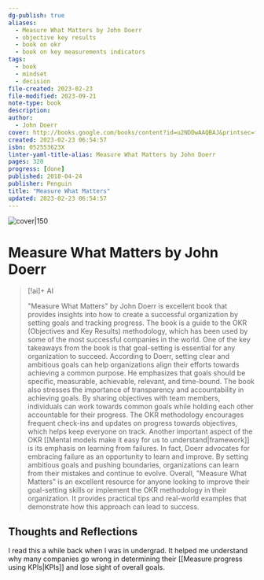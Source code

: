 ```yaml
---
dg-publish: true
aliases:
  - Measure What Matters by John Doerr
  - objective key results
  - book on okr
  - book on key measurements indicators
tags:
  - book
  - mindset
  - decision
file-created: 2023-02-23
file-modified: 2023-09-21
note-type: book 
description: 
author:
  - John Doerr
cover: http://books.google.com/books/content?id=u2NDDwAAQBAJ&printsec=frontcover&img=1&zoom=1&edge=curl&source=gbs_api
created: 2023-02-23 06:54:57
isbn: 052553623X
linter-yaml-title-alias: Measure What Matters by John Doerr
pages: 320
progress: [done]
published: 2018-04-24
publisher: Penguin
title: "Measure What Matters"
updated: 2023-02-23 06:54:57
---
```


![cover|150](http://books.google.com/books/content?id=u2NDDwAAQBAJ&printsec=frontcover&img=1&zoom=1&edge=curl&source=gbs_api)

# Measure What Matters by John Doerr

> [!ai]+ AI
>
> "Measure What Matters" by John Doerr is  excellent book that provides insights into how to create a successful organization by setting goals and tracking progress. The book is a guide to the OKR (Objectives and Key Results) methodology, which has been used by some of the most successful companies in the world.
> One of the key takeaways from the book is that goal-setting is essential for any organization to succeed. According to Doerr, setting clear and ambitious goals can help organizations align their efforts towards achieving a common purpose. He emphasizes that goals should be specific, measurable, achievable, relevant, and time-bound.
> The book also stresses the importance of transparency and accountability in achieving goals. By sharing objectives with team members, individuals can work towards common goals while holding each other accountable for their progress. The OKR methodology encourages frequent check-ins and updates on progress towards objectives, which helps keep everyone on track.
> Another important aspect of the OKR [[Mental models make it easy for us to understand|framework]] is its emphasis on learning from failures. In fact, Doerr advocates for embracing failure as an opportunity to learn and improve. By setting ambitious goals and pushing boundaries, organizations can learn from their mistakes and continue to evolve.
> Overall, "Measure What Matters" is an excellent resource for anyone looking to improve their goal-setting skills or implement the OKR methodology in their organization. It provides practical tips and real-world examples that demonstrate how this approach can lead to success.

## Thoughts and Reflections

I read this a while back when I was in undergrad. It helped me understand why many companies go wrong in determining their [[Measure progress using KPIs|KPIs]] and lose sight of overall goals.
